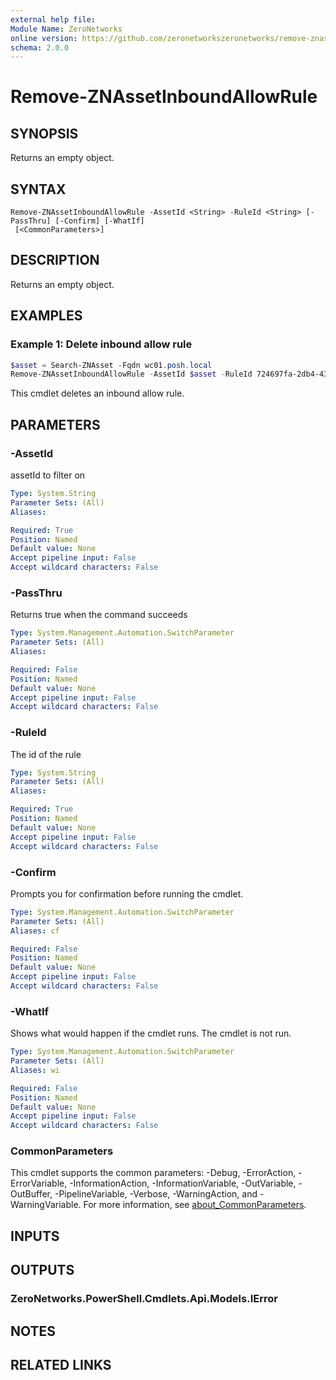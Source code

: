```yaml
---
external help file:
Module Name: ZeroNetworks
online version: https://github.com/zeronetworkszeronetworks/remove-znassetinboundallowrule
schema: 2.0.0
---
```


# Remove-ZNAssetInboundAllowRule

## SYNOPSIS
Returns an empty object.

## SYNTAX

```
Remove-ZNAssetInboundAllowRule -AssetId <String> -RuleId <String> [-PassThru] [-Confirm] [-WhatIf]
 [<CommonParameters>]
```

## DESCRIPTION
Returns an empty object.

## EXAMPLES

### Example 1: Delete inbound allow rule
```powershell
$asset = Search-ZNAsset -Fqdn wc01.posh.local
Remove-ZNAssetInboundAllowRule -AssetId $asset -RuleId 724697fa-2db4-4330-b3f0-b157d2e23da3

```

This cmdlet deletes an inbound allow rule.

## PARAMETERS

### -AssetId
assetId to filter on

```yaml
Type: System.String
Parameter Sets: (All)
Aliases:

Required: True
Position: Named
Default value: None
Accept pipeline input: False
Accept wildcard characters: False
```

### -PassThru
Returns true when the command succeeds

```yaml
Type: System.Management.Automation.SwitchParameter
Parameter Sets: (All)
Aliases:

Required: False
Position: Named
Default value: None
Accept pipeline input: False
Accept wildcard characters: False
```

### -RuleId
The id of the rule

```yaml
Type: System.String
Parameter Sets: (All)
Aliases:

Required: True
Position: Named
Default value: None
Accept pipeline input: False
Accept wildcard characters: False
```

### -Confirm
Prompts you for confirmation before running the cmdlet.

```yaml
Type: System.Management.Automation.SwitchParameter
Parameter Sets: (All)
Aliases: cf

Required: False
Position: Named
Default value: None
Accept pipeline input: False
Accept wildcard characters: False
```

### -WhatIf
Shows what would happen if the cmdlet runs.
The cmdlet is not run.

```yaml
Type: System.Management.Automation.SwitchParameter
Parameter Sets: (All)
Aliases: wi

Required: False
Position: Named
Default value: None
Accept pipeline input: False
Accept wildcard characters: False
```

### CommonParameters
This cmdlet supports the common parameters: -Debug, -ErrorAction, -ErrorVariable, -InformationAction, -InformationVariable, -OutVariable, -OutBuffer, -PipelineVariable, -Verbose, -WarningAction, and -WarningVariable. For more information, see [about_CommonParameters](http://go.microsoft.com/fwlink/?LinkID=113216).

## INPUTS

## OUTPUTS

### ZeroNetworks.PowerShell.Cmdlets.Api.Models.IError

## NOTES

## RELATED LINKS

